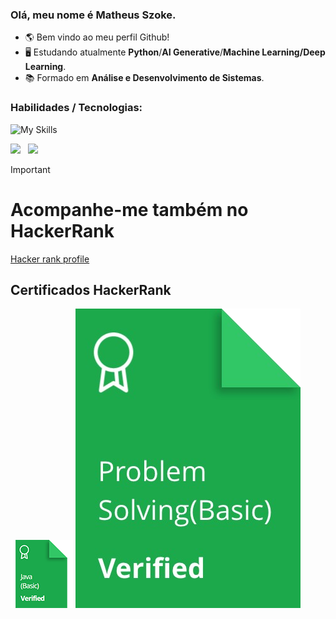 ### Olá, meu nome é Matheus Szoke.
- 🌎 Bem vindo ao meu perfil Github!
- 🖥️ Estudando atualmente <strong>Python</strong>/<strong>AI Generative</strong>/<strong>Machine Learning/Deep Learning</strong>.
- 📚 Formado em <strong>Análise e Desenvolvimento de Sistemas</strong>.

### Habilidades / Tecnologias: 
![My Skills](https://skillicons.dev/icons?i=angular,react,js,ts,nodejs,java,cs,dotnet,python,git,firebase)

<img height="170" src="https://github-readme-stats.vercel.app/api?username=MathSzoke&theme=blueberry&show_icons=true&count_private=true&include_all_commits=true&rank_icon=github&hide=contribs,issues" /> &nbsp; <img height="170" src="https://github-readme-stats.vercel.app/api/top-langs/?username=MathSzoke&&theme=blueberry&layout=compact&langs_count=8&hide=scss,sass,pug" />

> [!IMPORTANT]
> # Acompanhe-me também no **HackerRank**
> <a href="https://www.hackerrank.com/profile/matheusszoke" target="_blank">Hacker rank profile</a>
>
> ## Certificados HackerRank
>
> <img src="assets/java_basic_skill.png" alt="Java (Basic) Certificate" />
> <img src="assets/problem-solving-basic.png" alt="Problem Solving (Basic) Certificate" />
